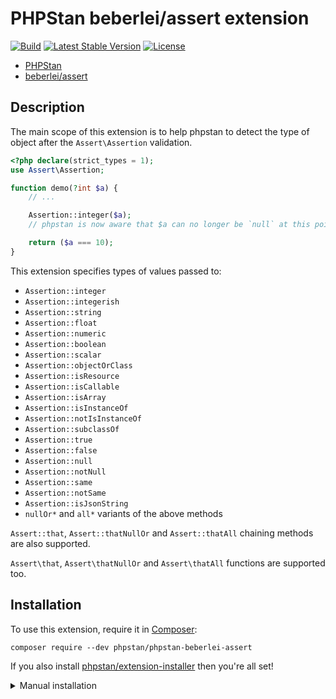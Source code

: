 # PHPStan beberlei/assert extension

[![Build](https://github.com/phpstan/phpstan-beberlei-assert/workflows/Build/badge.svg)](https://github.com/phpstan/phpstan-beberlei-assert/actions)
[![Latest Stable Version](https://poser.pugx.org/phpstan/phpstan-beberlei-assert/v/stable)](https://packagist.org/packages/phpstan/phpstan-beberlei-assert)
[![License](https://poser.pugx.org/phpstan/phpstan-beberlei-assert/license)](https://packagist.org/packages/phpstan/phpstan-beberlei-assert)

* [PHPStan](https://phpstan.org/)
* [beberlei/assert](https://github.com/beberlei/assert)

## Description

The main scope of this extension is to help phpstan to detect the type of object after the `Assert\Assertion` validation.

```php
<?php declare(strict_types = 1);
use Assert\Assertion;

function demo(?int $a) {
	// ...

	Assertion::integer($a);
	// phpstan is now aware that $a can no longer be `null` at this point

	return ($a === 10);
}
```

This extension specifies types of values passed to:

* `Assertion::integer`
* `Assertion::integerish`
* `Assertion::string`
* `Assertion::float`
* `Assertion::numeric`
* `Assertion::boolean`
* `Assertion::scalar`
* `Assertion::objectOrClass`
* `Assertion::isResource`
* `Assertion::isCallable`
* `Assertion::isArray`
* `Assertion::isInstanceOf`
* `Assertion::notIsInstanceOf`
* `Assertion::subclassOf`
* `Assertion::true`
* `Assertion::false`
* `Assertion::null`
* `Assertion::notNull`
* `Assertion::same`
* `Assertion::notSame`
* `Assertion::isJsonString`
* `nullOr*` and `all*` variants of the above methods

`Assert::that`, `Assert::thatNullOr` and `Assert::thatAll` chaining methods are also supported.

`Assert\that`, `Assert\thatNullOr` and `Assert\thatAll` functions are supported too.


## Installation

To use this extension, require it in [Composer](https://getcomposer.org/):

```
composer require --dev phpstan/phpstan-beberlei-assert
```

If you also install [phpstan/extension-installer](https://github.com/phpstan/extension-installer) then you're all set!

<details>
  <summary>Manual installation</summary>

If you don't want to use `phpstan/extension-installer`, include extension.neon in your project's PHPStan config:

```
includes:
    - vendor/phpstan/phpstan-beberlei-assert/extension.neon
```
</details>
